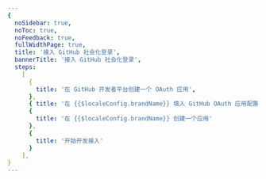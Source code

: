 ```yaml
---
{
  noSidebar: true,
  noToc: true,
  noFeedback: true,
  fullWidthPage: true,
  title: '接入 GitHub 社会化登录',
  bannerTitle: '接入 GitHub 社会化登录',
  steps:
    [
      {
        title: '在 GitHub 开发者平台创建一个 OAuth 应用',
      },
      { title: '在 {{$localeConfig.brandName}} 填入 GitHub OAuth 应用配置' },
      {
        title: '在 {{$localeConfig.brandName}} 创建一个应用'
      },
      {
        title: '开始开发接入'
      }
    ],
}
---
```


<IntegrationDetail backLink="/en/guides/connections/social"/>
